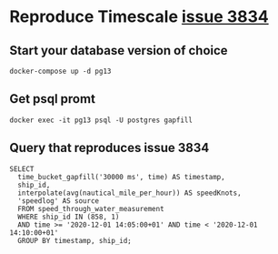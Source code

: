 # Reproduce Timescale [issue 3834](https://github.com/timescale/timescaledb/issues/3834)

## Start your database version of choice
```
docker-compose up -d pg13
```

## Get psql promt
```
docker exec -it pg13 psql -U postgres gapfill
```

## Query that reproduces issue 3834
```
SELECT
  time_bucket_gapfill('30000 ms', time) AS timestamp,
  ship_id,
  interpolate(avg(nautical_mile_per_hour)) AS speedKnots,
  'speedlog' AS source
  FROM speed_through_water_measurement
  WHERE ship_id IN (858, 1)
  AND time >= '2020-12-01 14:05:00+01' AND time < '2020-12-01 14:10:00+01'
  GROUP BY timestamp, ship_id;
```
